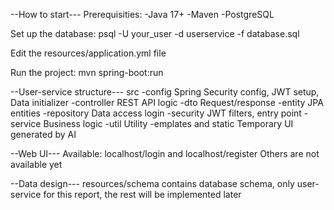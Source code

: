 --How to start---
Prerequisities: 
-Java 17+
-Maven
-PostgreSQL

Set up the database:
psql -U your_user -d userservice -f database.sql

Edit the resources/application.yml file

Run the project: 
mvn spring-boot:run

--User-service structure---
src
-config              Spring Security config, JWT setup, Data initializer
-controller          REST API logic
-dto                 Request/response 
-entity              JPA entities 
-repository          Data access login
-security            JWT filters, entry point
-service             Business logic 
-util                Utility 
-emplates and static    Temporary UI generated by AI

--Web UI---
Available: localhost/login and localhost/register
Others are not available yet

--Data design---
resources/schema contains database schema, only user-service for this report, the rest will be implemented later